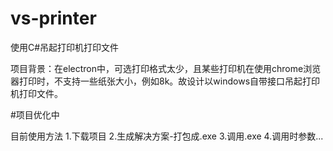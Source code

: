 # vs-printer
使用C#吊起打印机打印文件

项目背景：在electron中，可选打印格式太少，且某些打印机在使用chrome浏览器打印时，不支持一些纸张大小，例如8k。故设计以windows自带接口吊起打印机打印文件。

#项目优化中

目前使用方法
1.下载项目
2.生成解决方案-打包成.exe
3.调用.exe
4.调用时参数...
